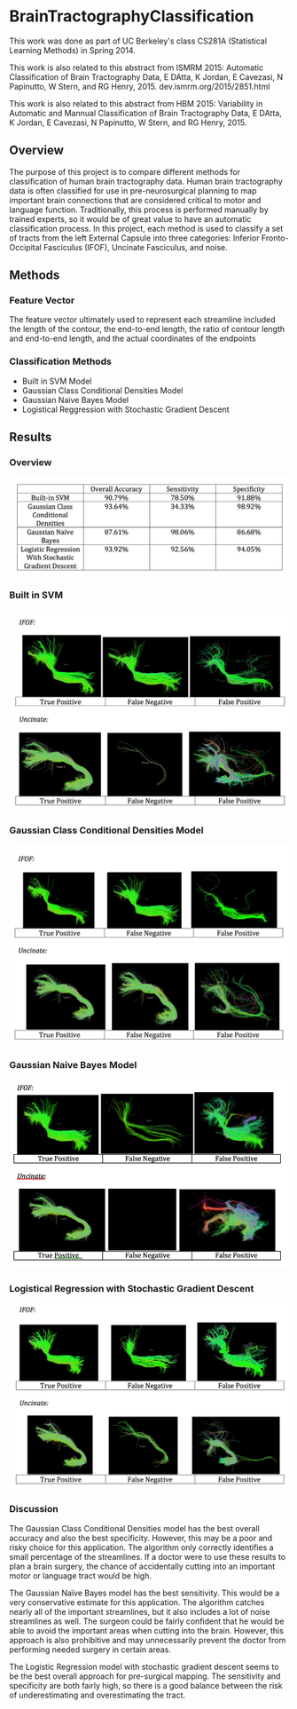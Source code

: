 # BrainTractographyClassification

This work was done as part of UC Berkeley's class CS281A (Statistical Learning Methods) in Spring 2014.

This work is also related to this abstract from ISMRM 2015:
Automatic Classification of Brain Tractography Data, E DAtta, K Jordan, E Cavezasi, N Papinutto, W Stern, and RG Henry, 2015.
dev.ismrm.org/2015/2851.html

This work is also related to this abstract from HBM 2015:
Variability in Automatic and Mannual Classification of Brain Tractography Data, E DAtta, K Jordan, E Cavezasi, N Papinutto, W Stern, and RG Henry, 2015.

## Overview

The purpose of this project is to compare different methods for classification of human brain tractography data. Human brain tractography data is often classified for use in pre-neurosurgical planning to map important brain connections that are considered critical to motor and language function.  Traditionally, this process is performed manually by trained experts, so it would be of great value to have an automatic classification process.  In this project, each method is used to classify a set of tracts from the left External Capsule into three categories: Inferior Fronto-Occipital Fasciculus (IFOF), Uncinate Fasciculus, and noise.

## Methods

### Feature Vector
The feature vector ultimately used to represent each streamline included the length of the contour, the end-to-end length, the ratio of contour length and end-to-end length, and the actual coordinates of the endpoints

### Classification Methods
* Built in SVM Model
* Gaussian Class Conditional Densities Model
* Gaussian Naive Bayes Model
* Logistical Reggression with Stochastic Gradient Descent

## Results
### Overview
![ResultChart](pics/braintract_results.jpg)
### Built in SVM
![SVM](pics/builtinsvm.jpg)
### Gaussian Class Conditional Densities Model
![GaussianCC](pics/gaussian.jpg)
### Gaussian Naive Bayes Model
![GaussianNB](pics/Gaussian_nb.jpg)
### Logistical Regression with Stochastic Gradient Descent
![Logistical](pics/logistic.jpg)

### Discussion
The Gaussian Class Conditional Densities model has the best overall accuracy and also the best specificity. However, this may be a poor and risky choice for this application. The algorithm only correctly identifies a small percentage of the streamlines. If a doctor were to use these results to plan a brain surgery, the chance of accidentally cutting into an important motor or language tract would be high.

The Gaussian Naïve Bayes model has the best sensitivity. This would be a very conservative estimate for this application. The algorithm catches nearly all of the important streamlines, but it also includes a lot of noise streamlines as well. The surgeon could be fairly confident that he would be able to avoid the important areas when cutting into the brain. However, this approach is also prohibitive and may unnecessarily prevent the doctor from performing needed surgery in certain areas.

The Logistic Regression model with stochastic gradient descent seems to be the best overall approach for pre-surgical mapping. The sensitivity and specificity are both fairly high, so there is a good balance between the risk of underestimating and overestimating the tract.

